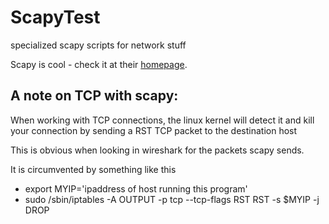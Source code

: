 ScapyTest
=========

specialized scapy scripts for network stuff

Scapy is cool - check it at their [homepage](http://www.secdev.org/projects/scapy/).


A note on TCP with scapy:
-------------------------

When working with TCP connections, the linux kernel will detect it and kill your connection 
by sending a RST TCP packet to the destination host

This is obvious when looking in wireshark for the packets scapy sends.

It is circumvented by something like this

* export MYIP='ipaddress of host running this program'
* sudo /sbin/iptables -A OUTPUT -p tcp --tcp-flags RST RST -s $MYIP -j DROP

